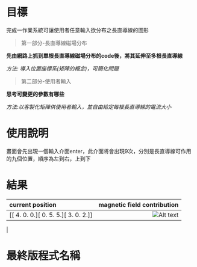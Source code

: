 # 目標
完成一作業系統可讓使用者任意輸入欲分布之長直導線的圖形
> 第一部分-長直導線磁場分布 

**先由網路上抓到單根長直導線磁場分布的code後，將其延伸至多根長直導線**

_方法: 導入位置座標系(矩陣的概念)，可簡化問題_

> 第二部分-使用者輸入  

**思考可變更的參數有哪些** 

_方法:以客製化矩陣供使用者輸入，並自由給定每根長直導線的電流大小_
# 使用說明
畫面會先出現一個輸入介面enter，此介面將會出現9次，分別是長直導線可作用的九個位置，順序為左到右，上到下
# 結果
| current position  | magnetic field contribution |
| :---------------- |----------------------------:|
| [[ 4.  0.  0.][ 0.  5.  5.][ 3.  0.  2.]] | ![Alt text](https://scontent-tpe1-1.xx.fbcdn.net/v/t1.15752-9/34479224_1750927958321387_1250771386574569472_n.png?_nc_cat=0&oh=90c9306ba042d3e80bde9ccbba17aab4&oe=5BB91CC3) | 
| 
# 最終版程式名稱
